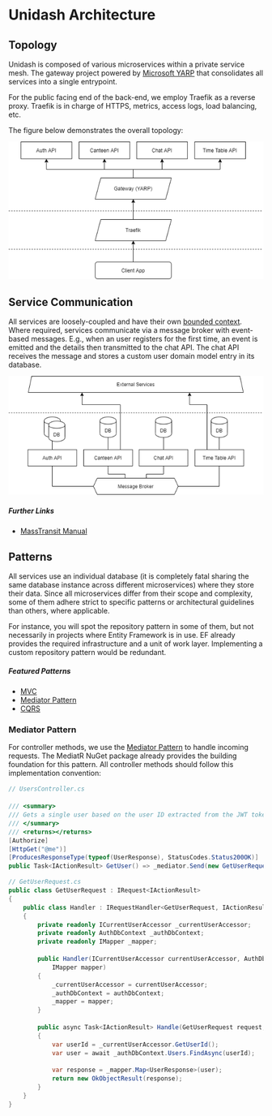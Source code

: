# Unidash Architecture

## Topology
<a name="topology"></a>
Unidash is composed of various microservices within a private service mesh. The gateway project powered by [Microsoft YARP](https://github.com/microsoft/reverse-proxy) that consolidates all services into a single entrypoint. 

For the public facing end of the back-end, we employ Traefik as a reverse proxy. Traefik is in charge of HTTPS, metrics, access logs, load balancing, etc.

The figure below demonstrates the overall topology:

![Service Mesh Topology](Assets/gateway.png)

## Service Communication
All services are loosely-coupled and have their own [bounded context](https://codeburst.io/ddd-strategic-patterns-how-to-define-bounded-contexts-2dc70927976e). Where required, services communicate via a message broker with event-based messages. E.g., when an user registers for the first time, an event is emitted and the details then transmitted to the chat API. The chat API receives the message and stores a custom user domain model entry in its database.

![Service Mesh Topology](Assets/services.png)
##### Further Links
- [MassTransit Manual](https://masstransit-project.com/)

## Patterns
All services use an individual database (it is completely fatal sharing the same database instance across different microservices) where they store their data. Since all microservices differ from their scope and complexity, some of them adhere strict to specific patterns or architectural guidelines than others, where applicable.

For instance, you will spot the repository pattern in some of them, but not necessarily in projects where Entity Framework is in use. EF already provides the required infrastructure and a unit of work layer. Implementing a custom repository pattern would be redundant. 

##### Featured Patterns
- [MVC](https://unidash.top/2019/12/01/foodys-architecture/)
- [Mediator Pattern](https://unidash.top/2020/05/25/the-mediator-pattern-and-cqrs/)
- [CQRS](https://unidash.top/2020/05/25/the-mediator-pattern-and-cqrs/)

### Mediator Pattern
<a name="mediator"></a>
For controller methods, we use the [Mediator Pattern](https://refactoring.guru/design-patterns/mediator) to handle incoming requests. The MediatR NuGet package already provides the building foundation for this pattern. All controller methods should follow this implementation convention:

```cs
// UsersController.cs

/// <summary>
/// Gets a single user based on the user ID extracted from the JWT token.
/// </summary>
/// <returns></returns>
[Authorize]
[HttpGet("@me")]
[ProducesResponseType(typeof(UserResponse), StatusCodes.Status200OK)]
public Task<IActionResult> GetUser() => _mediator.Send(new GetUserRequest());
```

```cs
// GetUserRequest.cs
public class GetUserRequest : IRequest<IActionResult>
{
    public class Handler : IRequestHandler<GetUserRequest, IActionResult>
    {
        private readonly ICurrentUserAccessor _currentUserAccessor;
        private readonly AuthDbContext _authDbContext;
        private readonly IMapper _mapper;

        public Handler(ICurrentUserAccessor currentUserAccessor, AuthDbContext authDbContext,
            IMapper mapper)
        {
            _currentUserAccessor = currentUserAccessor;
            _authDbContext = authDbContext;
            _mapper = mapper;
        }

        public async Task<IActionResult> Handle(GetUserRequest request, CancellationToken cancellationToken)
        {
            var userId = _currentUserAccessor.GetUserId();
            var user = await _authDbContext.Users.FindAsync(userId);

            var response = _mapper.Map<UserResponse>(user);
            return new OkObjectResult(response);
        }
    }
}
```
